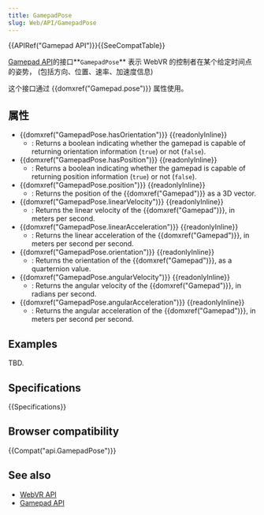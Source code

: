 ```yaml
---
title: GamepadPose
slug: Web/API/GamepadPose
---
```

{{APIRef("Gamepad API")}}{{SeeCompatTable}}

[Gamepad API](/zh-CN/docs/Web/API/Gamepad_API)的接口**`GamepadPose`** 表示 WebVR 的控制者在某个给定时间点的姿势， (包括方向、位置、速率、加速度信息)

这个接口通过 {{domxref("Gamepad.pose")}} 属性使用。

## 属性

- {{domxref("GamepadPose.hasOrientation")}} {{readonlyInline}}
  - : Returns a boolean indicating whether the gamepad is capable of returning orientation information (`true`) or not (`false`).
- {{domxref("GamepadPose.hasPosition")}} {{readonlyInline}}
  - : Returns a boolean indicating whether the gamepad is capable of returning position information (`true`) or not (`false`).
- {{domxref("GamepadPose.position")}} {{readonlyInline}}
  - : Returns the position of the {{domxref("Gamepad")}} as a 3D vector.
- {{domxref("GamepadPose.linearVelocity")}} {{readonlyInline}}
  - : Returns the linear velocity of the {{domxref("Gamepad")}}, in meters per second.
- {{domxref("GamepadPose.linearAcceleration")}} {{readonlyInline}}
  - : Returns the linear acceleration of the {{domxref("Gamepad")}}, in meters per second per second.
- {{domxref("GamepadPose.orientation")}} {{readonlyInline}}
  - : Returns the orientation of the {{domxref("Gamepad")}}, as a quarternion value.
- {{domxref("GamepadPose.angularVelocity")}} {{readonlyInline}}
  - : Returns the angular velocity of the {{domxref("Gamepad")}}, in radians per second.
- {{domxref("GamepadPose.angularAcceleration")}} {{readonlyInline}}
  - : Returns the angular acceleration of the {{domxref("Gamepad")}}, in meters per second per second.

## Examples

TBD.

## Specifications

{{Specifications}}

## Browser compatibility

{{Compat("api.GamepadPose")}}

## See also

- [WebVR API](/zh-CN/docs/Web/API/WebVR_API)
- [Gamepad API](/zh-CN/docs/Web/API/Gamepad_API)
